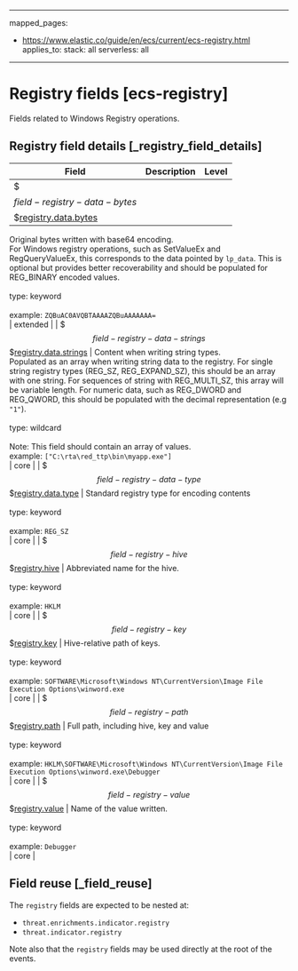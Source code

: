 <!-- This file is automatically generated. Don't edit it manually! -->
---
mapped_pages:
  - https://www.elastic.co/guide/en/ecs/current/ecs-registry.html
applies_to:
  stack: all
  serverless: all
---

# Registry fields [ecs-registry]

Fields related to Windows Registry operations.

## Registry field details [_registry_field_details]

| Field | Description | Level |
| --- | --- | --- |
| $$$field-registry-data-bytes$$$[registry.data.bytes](#field-registry-data-bytes) |
Original bytes written with base64 encoding.<br>For Windows registry operations, such as SetValueEx and RegQueryValueEx, this corresponds to the data pointed by `lp_data`. This is optional but provides better recoverability and should be populated for REG_BINARY encoded values.<br><br>type: keyword<br><br>
example: `ZQBuAC0AVQBTAAAAZQBuAAAAAAA=`<br> | extended |
| $$$field-registry-data-strings$$$[registry.data.strings](#field-registry-data-strings) |
Content when writing string types.<br>Populated as an array when writing string data to the registry. For single string registry types (REG_SZ, REG_EXPAND_SZ), this should be an array with one string. For sequences of string with REG_MULTI_SZ, this array will be variable length. For numeric data, such as REG_DWORD and REG_QWORD, this should be populated with the decimal representation (e.g `"1"`).<br><br>type: wildcard<br><br>
Note: This field should contain an array of values.<br>
example: `["C:\rta\red_ttp\bin\myapp.exe"]`<br> | core |
| $$$field-registry-data-type$$$[registry.data.type](#field-registry-data-type) |
Standard registry type for encoding contents<br><br>type: keyword<br><br>
example: `REG_SZ`<br> | core |
| $$$field-registry-hive$$$[registry.hive](#field-registry-hive) |
Abbreviated name for the hive.<br><br>type: keyword<br><br>
example: `HKLM`<br> | core |
| $$$field-registry-key$$$[registry.key](#field-registry-key) |
Hive-relative path of keys.<br><br>type: keyword<br><br>
example: `SOFTWARE\Microsoft\Windows NT\CurrentVersion\Image File Execution Options\winword.exe`<br> | core |
| $$$field-registry-path$$$[registry.path](#field-registry-path) |
Full path, including hive, key and value<br><br>type: keyword<br><br>
example: `HKLM\SOFTWARE\Microsoft\Windows NT\CurrentVersion\Image File Execution Options\winword.exe\Debugger`<br> | core |
| $$$field-registry-value$$$[registry.value](#field-registry-value) |
Name of the value written.<br><br>type: keyword<br><br>
example: `Debugger`<br> | core |

## Field reuse [_field_reuse]

The `registry` fields are expected to be nested at:

* `threat.enrichments.indicator.registry`
* `threat.indicator.registry`

Note also that the `registry` fields may be used directly at the root of the events.


